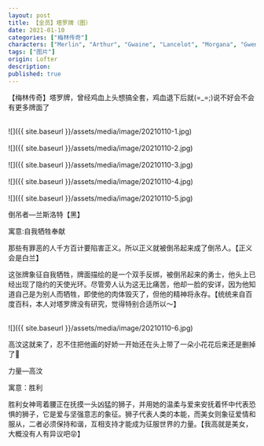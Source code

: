 ```yaml
---
layout: post
title: 【全员】塔罗牌（图）
date: 2021-01-10
categories: ["梅林传奇"]
characters: ["Merlin", "Arthur", "Gwaine", "Lancelot", "Morgana", "Gwen"]
tags: ["图片"]
origin: Lofter
description: 
published: true
---
```


【梅林传奇】塔罗牌，曾经鸡血上头想搞全套，鸡血退下后就(=\_=;)说不好会不会有更多牌面了

<br>
![]({{ site.baseurl }}/assets/media/image/20210110-1.jpg)
<br><br>
![]({{ site.baseurl }}/assets/media/image/20210110-2.jpg)
<br><br>
![]({{ site.baseurl }}/assets/media/image/20210110-3.jpg)
<br><br>
![]({{ site.baseurl }}/assets/media/image/20210110-4.jpg)
<br><br>
![]({{ site.baseurl }}/assets/media/image/20210110-5.jpg)
<br>

倒吊者—兰斯洛特【黑】

寓意:自我牺牲奉献

那些有罪恶的人千方百计要陷害正义。所以正义就被倒吊起来成了倒吊人。【正义会是白兰】

这张牌象征自我牺牲，牌面描绘的是一个双手反绑，被倒吊起来的勇士，他头上已经出现了隐约的天使光环。尽管旁人认为这无比痛苦，他却一脸的安详，因为他知道自己是为别人而牺牲，即使他的肉体毁灭了，但他的精神将永存。【统统来自百度百科，本人对塔罗牌没有研究，觉得特别合适所以～】

<br>
![]({{ site.baseurl }}/assets/media/image/20210110-6.jpg)
<br>

高汶这就来了，忍不住把他画的好娇一开始还在头上带了一朵小花花后来还是删掉了🤣

力量—高汶

寓意：胜利

胜利女神弯着腰正在抚摸一头凶猛的狮子，并用她的温柔与爱来安抚着怀中代表恐惧的狮子，它是爱与坚强意志的象征。狮子代表人类的本能，而美女则象征爱情和服从，二者必须保持和谐，互相支持才能成为征服世界的力量。【我高就是美女，大概没有人有异议吧😝】 
